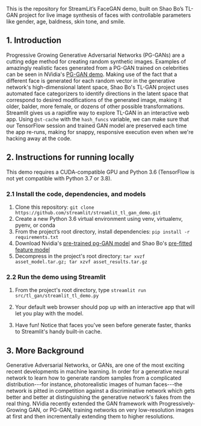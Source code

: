 This is the repository for StreamLit’s FaceGAN demo, built on Shao Bo’s TL-GAN project for live image synthesis of faces with controllable parameters like gender, age, baldness, skin tone, and smile. 

## 1. Introduction

Progressive Growing Generative Adversarial Networks (PG-GANs) are a cutting edge method for creating random synthetic images. Examples of amazingly realistic faces generated from a PG-GAN trained on celebrities can be seen in NVidia's [PG-GAN demo](https://github.com/tkarras/progressive_growing_of_gans). Making use of the fact that a different face is generated for each random vector in the generative network's high-dimensional latent space, Shao Bo's TL-GAN project uses automated face categorizers to identify directions in the latent space that correspond to desired modifications of the generated image, making it older, balder, more female, or dozens of other possible transformations. Streamlit gives us a rapidfire way to explore TL-GAN in an interactive web app. Using `@st-cache` with the `hash_funcs` variable, we can make sure that our TensorFlow session and trained GAN model are preserved each time the app re-runs, making for snappy, responsive execution even when we're hacking away at the code. 


## 2. Instructions for running locally

This demo requires a CUDA-compatible GPU and Python 3.6 (TensorFlow is not yet compatible with Python 3.7 or 3.8). 

### 2.1  Install the code, dependencies, and models

1. Clone this repository: `git clone https://github.com/streamlit/streamlit_tl_gan_demo.git`
2. Create a new Python 3.6 virtual environment using venv, virtualenv, pyenv, or conda
3. From the project’s root directory, install dependencies: `pip install -r requirements.txt`
4. Download Nvidia's [pre-trained pg-GAN model](https://streamlit.io/assets/asset_model.tar.gz) and Shao Bo's [pre-fitted feature model](https://streamlit.io/assets/asset_results.tar.gz)
5. Decompress in the project's root directory: `tar xvzf asset_model.tar.gz; tar xzvf asset_results.tar.gz`

### 2.2 Run the demo using Streamlit
1. From the project's root directory, type `streamlit run src/tl_gan/streamlit_tl_demo.py`

2. Your default web browser should pop up with an interactive app that will let you play with the model.

3. Have fun! Notice that faces you've seen before generate faster, thanks to Streamlit's handy built-in cache. 

## 3. More Background
Generative Adversarial Networks, or GANs, are one of the most exciting recent developments in machine learning. In order for a generative neural network to learn how to generate random samples from a complicated distribution---for instance, photorealistic images of human faces---the network is pitted in competition against a discriminative network which gets better and better at distinguishing the generative network's fakes from the real thing. NVidia recently extended the GAN framework with Progressively-Growing GAN, or PG-GAN, training networks on very low-resolution images at first and then incrementally extending them to higher resolutions. 
